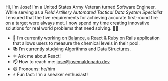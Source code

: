 Hi, I'm Jose! I'm a United States Army Veteran turned Software Engineer. While serving as a *Field Artillery Automated Tactical Data System Specialist* I ensured that the five requirements for achieving accurate first-round fire on a target were always met. I now spend my time creating innovative solutions for real world problems that need solving. 👨‍💻

- 🧪 I’m currently working on [Balance](https://nameless-wildwood-41341.herokuapp.com/), a React & Ruby on Rails application that allows users to measure the chemical levels in their pool.
- 📚 I’m currently studying Algorithms and Data Structures.
- ⚛️ Ask me about React!
- 📫 How to reach me: jose@josemaldonado.dev
- 😄 Pronouns: he/him
- ⚡ Fun fact: I'm a sneaker enthusiast!
